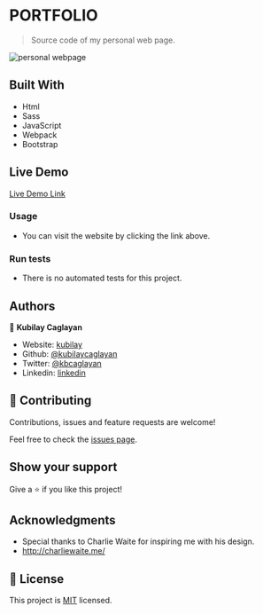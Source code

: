 # PORTFOLIO

> Source code of my personal web page.

![personal webpage](https://user-images.githubusercontent.com/60448833/88680608-5cc3ee80-d0f9-11ea-96f1-3af4db0c6aad.png)

## Built With

- Html
- Sass
- JavaScript
- Webpack
- Bootstrap

## Live Demo

[Live Demo Link](https://kubilaycaglayan.com/)

### Usage

- You can visit the website by clicking the link above.

### Run tests

- There is no automated tests for this project.

## Authors

👤 **Kubilay Caglayan**

- Website: [kubilay](https://kubilaycaglayan.com)
- Github: [@kubilaycaglayan](https://github.com/kubilaycaglayan)
- Twitter: [@kbcaglayan](https://twitter.com/kbcaglayan)
- Linkedin: [linkedin](https://linkedin.com/in/kubilaycaglayan)

## 🤝 Contributing

Contributions, issues and feature requests are welcome!

Feel free to check the [issues page](https://github.com/kubilaycaglayan/portfolio/issues).

## Show your support

Give a ⭐️ if you like this project!

## Acknowledgments

- Special thanks to Charlie Waite for inspiring me with his design. 
- http://charliewaite.me/

## 📝 License

This project is [MIT](lic.url) licensed.
